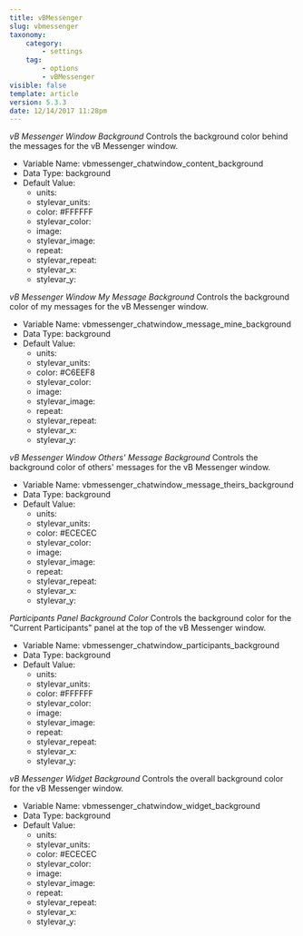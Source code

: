 ```yaml
---
title: vBMessenger
slug: vbmessenger
taxonomy:
    category:
        - settings
    tag:
        - options
        - vBMessenger
visible: false
template: article
version: 5.3.3
date: 12/14/2017 11:28pm
---
```


<section class='option'>

*vB Messenger Window Background*
Controls the background color behind the messages for the vB Messenger window.



- Variable Name: vbmessenger_chatwindow_content_background
- Data Type: background
- Default Value: 
	- units: 
	- stylevar_units: 
	- color: #FFFFFF
	- stylevar_color: 
	- image: 
	- stylevar_image: 
	- repeat: 
	- stylevar_repeat: 
	- stylevar_x: 
	- stylevar_y: 


</section><section class='option'>

*vB Messenger Window My Message Background*
Controls the background color of my messages for the vB Messenger window.



- Variable Name: vbmessenger_chatwindow_message_mine_background
- Data Type: background
- Default Value: 
	- units: 
	- stylevar_units: 
	- color: #C6EEF8
	- stylevar_color: 
	- image: 
	- stylevar_image: 
	- repeat: 
	- stylevar_repeat: 
	- stylevar_x: 
	- stylevar_y: 


</section><section class='option'>

*vB Messenger Window Others' Message Background*
Controls the background color of others' messages for the vB Messenger window.



- Variable Name: vbmessenger_chatwindow_message_theirs_background
- Data Type: background
- Default Value: 
	- units: 
	- stylevar_units: 
	- color: #ECECEC
	- stylevar_color: 
	- image: 
	- stylevar_image: 
	- repeat: 
	- stylevar_repeat: 
	- stylevar_x: 
	- stylevar_y: 


</section><section class='option'>

*Participants Panel Background Color*
Controls the background color for the &quot;Current Participants&quot; panel at the top of the vB Messenger window.



- Variable Name: vbmessenger_chatwindow_participants_background
- Data Type: background
- Default Value: 
	- units: 
	- stylevar_units: 
	- color: #FFFFFF
	- stylevar_color: 
	- image: 
	- stylevar_image: 
	- repeat: 
	- stylevar_repeat: 
	- stylevar_x: 
	- stylevar_y: 


</section><section class='option'>

*vB Messenger Widget Background*
Controls the overall background color for the vB Messenger window.



- Variable Name: vbmessenger_chatwindow_widget_background
- Data Type: background
- Default Value: 
	- units: 
	- stylevar_units: 
	- color: #ECECEC
	- stylevar_color: 
	- image: 
	- stylevar_image: 
	- repeat: 
	- stylevar_repeat: 
	- stylevar_x: 
	- stylevar_y: 


</section>